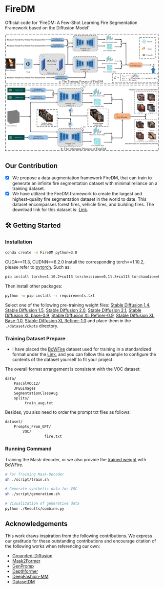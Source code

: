 # FireDM
Official code for 'FireDM: A Few-Shot Learning Fire Segmentation Framework based on the Diffusion Model'
<p align="center">
<img src="./asset/1.jpg" width="800px"/>  
<br>
</p>


## Our Contribution
- [x] We propose a data augmentation framework FireDM, that can train to generate an infinite fire segmentation dataset with minimal reliance on a training dataset.
- [x] We have utilized the FireDM framework to create the largest and highest-quality fire segmentation dataset in the world to date. This dataset encompasses forest fires, vehicle fires, and building fires. The download link for this dataset is: [Link](https://drive.google.com/drive/folders/1e46hXXlSvTxf8O2wJJotvPeEnZW8Jj5C?usp=drive_link).

## :hammer_and_wrench: Getting Started

### Installation
```sh
conda create -n FireDM python=3.8
```
CUDA==11.3, CUDNN==8.2.0
Install the corresponding torch==1.10.2, please refer to [pytorch](https://pytorch.org/get-started/previous-versions/).
Such as:
```sh
pip install torch==1.10.2+cu113 torchvision==0.11.3+cu113 torchaudio==0.10.2+cu113 -f https://download.pytorch.org/whl/torch_stable.html  
```
Then install other packages:
```sh
python -m pip install -r requirements.txt
```

Select one of the following pre-training weight files: [Stable Diffusion 1.4](https://huggingface.co/CompVis/stable-diffusion-v1-4/tree/main), [Stable Diffusion 1.5](https://huggingface.co/runwayml/stable-diffusion-v1-5/tree/main), [Stable Diffusion 2.0](https://huggingface.co/stabilityai/stable-diffusion-2-base/tree/main), [Stable Diffusion 2.1](https://huggingface.co/stabilityai/stable-diffusion-2-1/tree/main), [Stable Diffusion XL base-0.9](https://huggingface.co/stabilityai/stable-diffusion-xl-base-0.9/tree/main), [Stable Diffusion XL Refiner-0.9](https://huggingface.co/stabilityai/stable-diffusion-xl-refiner-0.9/tree/main), [Stable Diffusion XL Base-1.0](https://huggingface.co/stabilityai/stable-diffusion-xl-base-1.0/tree/main), [Stable Diffusion XL Refiner-1.0](https://huggingface.co/stabilityai/stable-diffusion-xl-refiner-1.0) and place them in the ```./dataset/ckpts``` directory.


### Training Dataset Prepare
- I have placed the [BoWFire](https://ieeexplore.ieee.org/abstract/document/7314551) dataset used for training in a standardized format under the [Link](https://drive.google.com/file/d/1lilG-1MkrV6wLILSVZDuMMz-4wQiqjCb/view?usp=sharing), and you can follow this example to configure the contents of the dataset yourself to fit your project.

The overall format arrangement is consistent with the VOC dataset:


```
data/
    PascalVOC12/
	JPEGImages
	SegmentationClassAug
	splits/
	     train_aug.txt
```


Besides, you also need to order the prompt txt files as follows:

```
dataset/
	Prompts_From_GPT/
		VOC/
                  fire.txt
```

### Running Command
Training the Mask-deocder, or we also provide the [trained weight](https://drive.google.com/file/d/1sfk0DHxg6oDVhmkCYH1SJ0UnAmKVf8Oa/view?usp=drive_link) with BoWFire.


```sh
# For Training Mask-Decoder
sh ./script/train.sh
```


```sh
# Generate synthetic data for VOC
sh ./script/generation.sh
```

```sh
# Visualization of generative data
python ./Results/combine.py
```

 ## Acknowledgements
This work draws inspiration from the following contributions. We express our gratitude for these outstanding contributions and encourage citation of the following works when referencing our own:

- [Grounded-Diffusion](https://github.com/Lipurple/Grounded-Diffusion)
- [Mask2Former](https://github.com/facebookresearch/Mask2Former) 
- [GenPromp](https://github.com/callsys/GenPromp)
- [Depthformer](https://github.com/zhyever/Monocular-Depth-Estimation-Toolbox/tree/633580d0ed7395734a034abfebf2ddb6ad579d75/configs/depthformer)
- [DeepFashion-MM](https://github.com/yumingj/DeepFashion-MultiModal)
- [DatasetDM](https://github.com/showlab/DatasetDM)


<!--## Citation

```
@article{wu2023datasetdm,
  title={DatasetDM: Synthesizing Data with Perception Annotations Using Diffusion Models},
  author={Wu, Weijia and Zhao, Yuzhong and Chen, Hao and Gu, Yuchao and Zhao, Rui and He, Yefei and Zhou, Hong and Shou, Mike Zheng and Shen, Chunhua},
  journal={Thirty-seventh Conference on Neural Information Processing Systems (NeurIPS 2023)},
  year={2023}
}
``` -->

